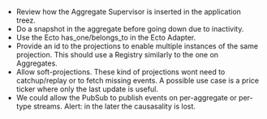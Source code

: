 * Review how the Aggregate Supervisor is inserted in the application
  treez.
* Do a snapshot in the aggregate before going down  due to inactivity.
* Use the Ecto has_one/belongs_to in the Ecto Adapter.
* Provide an id to the projections to enable multiple instances
  of the same projection. This should use a Registry similarly to the one
  on Aggregates.
* Allow soft-projections. These kind of projections wont need to catchup/replay
  or to fetch missing events. A possible use case is a price ticker where
  only the last update is useful.
* We could allow the PubSub to publish events on per-aggregate or per-type
  streams. Alert: in the later the causasality is lost.
